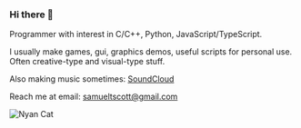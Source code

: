 ### Hi there 👋

<!--
**Nytra/Nytra** is a ✨ _special_ ✨ repository because its `README.md` (this file) appears on your GitHub profile.

Here are some ideas to get you started:

- 🔭 I’m currently working on ...
- 🌱 I’m currently learning ...
- 👯 I’m looking to collaborate on ...
- 🤔 I’m looking for help with ...
- 💬 Ask me about ...
- 📫 How to reach me: ...
- 😄 Pronouns: ...
- ⚡ Fun fact: ...
-->

Programmer with interest in C/C++, Python, JavaScript/TypeScript.

I usually make games, gui, graphics demos, useful scripts for personal use. Often creative-type and visual-type stuff.

Also making music sometimes: [SoundCloud](https://soundcloud.com/nytra-xr)

Reach me at email: [samueltscott@gmail.com](mailto:samueltscott@gmail.com)

![Nyan Cat](https://wallpapercave.com/wp/wp1833274.png)
